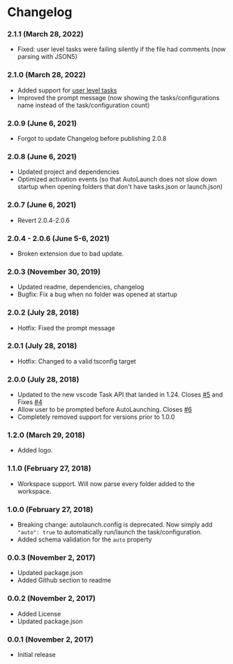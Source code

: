 # Changelog

### 2.1.1 (March 28, 2022)

- Fixed: user level tasks were failing silently if the file had comments (now parsing with JSON5)

### 2.1.0 (March 28, 2022)

- Added support for [user level tasks](https://code.visualstudio.com/docs/editor/tasks#_user-level-tasks)
- Improved the prompt message (now showing the tasks/configurations name instead of the task/configuration count)

### 2.0.9 (June 6, 2021)

- Forgot to update Changelog before publishing 2.0.8

### 2.0.8 (June 6, 2021)

- Updated project and dependencies
- Optimized activation events (so that AutoLaunch does not slow down startup when opening folders that don't have tasks.json or launch.json)

### 2.0.7 (June 6, 2021)

- Revert 2.0.4-2.0.6

### 2.0.4 - 2.0.6 (June 5-6, 2021)

- Broken extension due to bad update.

### 2.0.3 (November 30, 2019)

- Updated readme, dependencies, changelog
- Bugfix: Fix a bug when no folder was opened at startup

### 2.0.2 (July 28, 2018)

- Hotfix: Fixed the prompt message

### 2.0.1 (July 28, 2018)

- Hotfix: Changed to a valid tsconfig target

### 2.0.0 (July 28, 2018)

- Updated to the new vscode Task API that landed in 1.24. Closes [#5](https://github.com/philfontaine/autolaunch/issues/5) and Fixes [#4](https://github.com/philfontaine/autolaunch/issues/4)
- Allow user to be prompted before AutoLaunching. Closes [#6](https://github.com/philfontaine/autolaunch/issues/6)
- Completely removed support for versions prior to 1.0.0

### 1.2.0 (March 29, 2018)

- Added logo.

### 1.1.0 (February 27, 2018)

- Workspace support. Will now parse every folder added to the workspace.

### 1.0.0 (February 27, 2018)

- Breaking change: autolaunch.config is deprecated. Now simply add `"auto": true` to automatically run/launch the task/configuration.
- Added schema validation for the `auto` property

### 0.0.3 (November 2, 2017)

- Updated package.json
- Added Github section to readme

### 0.0.2 (November 2, 2017)

- Added License
- Updated package.json

### 0.0.1 (November 2, 2017)

- Initial release
